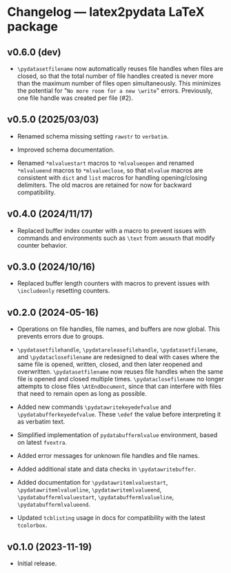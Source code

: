 # Changelog — latex2pydata LaTeX package


## v0.6.0 (dev)

*  `\pydatasetfilename` now automatically reuses file handles when files are
   closed, so that the total number of file handles created is never more than
   the maximum number of files open simultaneously.  This minimizes the
   potential for "`No more room for a new \write`" errors.  Previously, one
   file handle was created per file (#2).



## v0.5.0 (2025/03/03)

*  Renamed schema missing setting `rawstr` to `verbatim`.

*  Improved schema documentation.

*  Renamed `*mlvaluestart` macros to `*mlvalueopen` and renamed `*mlvalueend`
   macros to `*mlvalueclose`, so that `mlvalue` macros are consistent with
   `dict` and `list` macros for handling opening/closing delimiters.  The old
   macros are retained for now for backward compatibility.



## v0.4.0 (2024/11/17)

*  Replaced buffer index counter with a macro to prevent issues with commands
   and environments such as `\text` from `amsmath` that modify counter
   behavior.



## v0.3.0 (2024/10/16)

*  Replaced buffer length counters with macros to prevent issues with
   `\includeonly` resetting counters.



## v0.2.0 (2024-05-16)

*  Operations on file handles, file names, and buffers are now global.
   This prevents errors due to groups.

*  `\pydatasetfilehandle`, `\pydatareleasefilehandle`, `\pydatasetfilename`,
   and `\pydataclosefilename` are redesigned to deal with cases where the same
   file is opened, written, closed, and then later reopened and overwritten.
   `\pydatasetfilename` now reuses file handles when the same file is
   opened and closed multiple times.  `\pydataclosefilename` no longer
   attempts to close files `\AtEndDocument`, since that can interfere with
   files that need to remain open as long as possible.

*  Added new commands `\pydatawritekeyedefvalue` and
   `\pydatabufferkeyedefvalue`.  These `\edef` the value before interpreting
   it as verbatim text.

*  Simplified implementation of `pydatabuffermlvalue` environment, based on
   latest `fvextra`.

*  Added error messages for unknown file handles and file names.

*  Added additional state and data checks in `\pydatawritebuffer`.

*  Added documentation for `\pydatawritemlvaluestart`,
   `\pydatawritemlvalueline`, `\pydatawritemlvalueend`,
   `\pydatabuffermlvaluestart`, `\pydatabuffermlvalueline`,
   `\pydatabuffermlvalueend`.

*  Updated `tcblisting` usage in docs for compatibility with the latest
   `tcolorbox`.



## v0.1.0 (2023-11-19)

*  Initial release.
